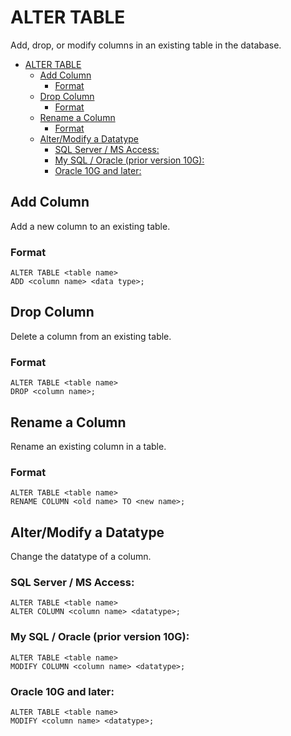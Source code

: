 # ALTER TABLE
Add, drop, or modify columns in an existing table in the database.

- [ALTER TABLE](#alter-table)
  - [Add Column](#add-column)
    - [Format](#format)
  - [Drop Column](#drop-column)
    - [Format](#format-1)
  - [Rename a Column](#rename-a-column)
    - [Format](#format-2)
  - [Alter/Modify a Datatype](#altermodify-a-datatype)
    - [SQL Server / MS Access:](#sql-server--ms-access)
    - [My SQL / Oracle (prior version 10G):](#my-sql--oracle-prior-version-10g)
    - [Oracle 10G and later:](#oracle-10g-and-later)

## Add Column
Add a new column to an existing table.

### Format
```
ALTER TABLE <table name> 
ADD <column name> <data type>;
```

## Drop Column
Delete a column from an existing table.

### Format
```
ALTER TABLE <table name>
DROP <column name>;
```

## Rename a Column
Rename an existing column in a table.

### Format
```
ALTER TABLE <table name>
RENAME COLUMN <old name> TO <new name>;
```

## Alter/Modify a Datatype
Change the datatype of a column.

### SQL Server / MS Access:

```
ALTER TABLE <table name>
ALTER COLUMN <column name> <datatype>;
```

### My SQL / Oracle (prior version 10G):

```
ALTER TABLE <table name>
MODIFY COLUMN <column name> <datatype>;
```

### Oracle 10G and later:

```
ALTER TABLE <table name>
MODIFY <column name> <datatype>;
```